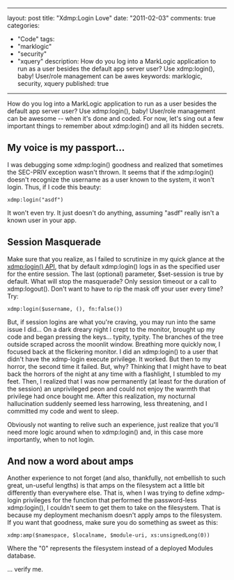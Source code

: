 
---
layout: post
title: "Xdmp:Login Love"
date: "2011-02-03"
comments: true
categories:
  - "Code"
tags:
  - "marklogic"
  - "security"
  - "xquery"
description: How do you log into a MarkLogic application to run as a user besides the default app server user?  Use xdmp:login(), baby!  User/role management can be awes
keywords: marklogic, security, xquery
published: true
---

How do you log into a MarkLogic application to run as a user besides the default app server user?  Use xdmp:login(), baby!  User/role management can be awesome -- when it's done and coded.  For now, let's sing out a few important things to remember about xdmp:login() and all its hidden secrets.

<!--more-->

My voice is my passport...
--------------------------

I was debugging some xdmp:login() goodness and realized that sometimes the SEC-PRIV exception wasn't thrown.  It seems that if the xdmp:login() doesn't recognize the username as a user known to the system, it won't login.  Thus, if I code this beauty:

```
xdmp:login("asdf")

```
It won't even try.  It just doesn't do anything, assuming "asdf" really isn't a known user in your app.

Session Masquerade
------------------

Make sure that you realize, as I failed to scrutinize in my quick glance at the [xdmp:login() API](http://developer.marklogic.com/pubs/4.2/apidocs/AppServerBuiltins.html#xdmp:login), that by default xdmp:login() logs in as the specified user for the entire session.  The last (optional) parameter, $set-session is true by default.  What will stop the masquerade?  Only session timeout or a call to xdmp:logout().  Don't want to have to rip the mask off your user every time?  Try:

```
xdmp:login($username, (), fn:false())
```

But, if session logins are what you're craving, you may run into the same issue I did... On a dark dreary night I crept to the monitor, brought up my code and began pressing the keys... typity, typity.  The branches of the tree outside scraped across the moonlit window.  Breathing more quickly now, I focused back at the flickering monitor.  I did an xdmp:login() to a user that didn't have the xdmp-login execute privilege.  It worked.  But then to my horror, the second time it failed.  But, why?  Thinking that I might have to beat back the horrors of the night at any time with a flashlight, I stumbled to my feet.  Then, I realized that I was now permanently (at least for the duration of the session) an unprivileged peon and could not enjoy the warmth that privilege had once bought me.  After this realization, my nocturnal hallucination suddenly seemed less harrowing, less threatening, and I committed my code and went to sleep.

Obviously not wanting to relive such an experience, just realize that you'll need more logic around when to xdmp:login() and, in this case more importantly, when to not login.

And now a word about amps
-------------------------

Another experience to not forget (and also, thankfully, not embellish to such great, un-useful lengths) is that amps on the filesystem act a little bit differently than everywhere else.  That is, when I was trying to define xdmp-login privileges for the function that performed the password-less xdmp:login(), I couldn't seem to get them to take on the filesystem.  That is because my deployment mechanism doesn't apply amps to the filesystem.  If you want that goodness, make sure you do something as sweet as this:

```
xdmp:amp($namespace, $localname, $module-uri, xs:unsignedLong(0))
```

Where the "0" represents the filesystem instead of a deployed Modules database.

... verify me.

  
